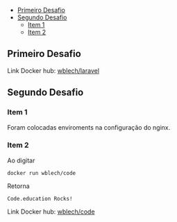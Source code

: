 - [Primeiro Desafio](#Primeiro-Desafio)
- [Segundo Desafio](#Segundo-Desafio)
  - [Item 1](#Item-1)
  - [Item 2](#Item-2)

## Primeiro Desafio

Link Docker hub:
[wblech/laravel](https://hub.docker.com/r/wblech/laravel)

## Segundo Desafio

### Item 1

Foram colocadas enviroments na configuração do nginx.

### Item 2

Ao digitar

```
docker run wblech/code
```

Retorna

```
Code.education Rocks!
```

Link Docker hub:
[wblech/code](https://hub.docker.com/r/wblech/code)
